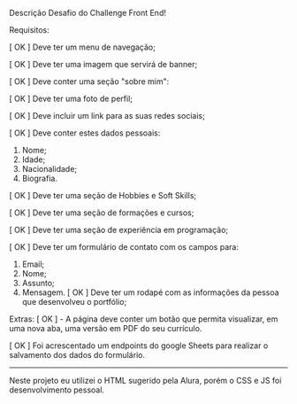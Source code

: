 Descrição
Desafio do Challenge Front End!

Requisitos:

[ OK ] Deve ter um menu de navegação;

[ OK ] Deve ter uma imagem que servirá de banner;

[ OK ] Deve conter uma seção "sobre mim":

[ OK ] Deve ter uma foto de perfil;

[ OK ] Deve incluir um link para as suas redes sociais;

[ OK ] Deve conter estes dados pessoais:
1) Nome;
2) Idade;
3) Nacionalidade;
4) Biografia.

[ OK ] Deve ter uma seção de Hobbies e Soft Skills;

[ OK ] Deve ter uma seção de formações e cursos;
 
[ OK ] Deve ter uma seção de experiência em programação;

[ OK ] Deve ter um formulário de contato com os campos para:
   1) Email;
   2) Nome;
   3) Assunto;
   4) Mensagem.
[ OK ] Deve ter um rodapé com as informações da pessoa que desenvolveu o portfólio;

Extras:
[ OK ] - A página deve conter um botão que permita visualizar, em uma nova aba, uma versão em PDF do seu currículo.

[ OK ] Foi acrescentado um endpoints do google Sheets para realizar o salvamento dos dados do formulário.

----------------------------------------------------------------------------------------------
Neste projeto eu utilizei o HTML sugerido pela Alura, porém o CSS e JS foi desenvolvimento pessoal.

